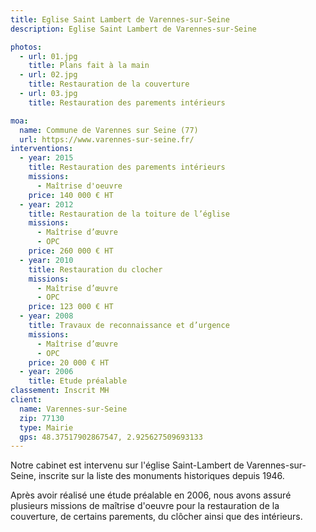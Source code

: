 ```yaml
---
title: Eglise Saint Lambert de Varennes-sur-Seine
description: Eglise Saint Lambert de Varennes-sur-Seine

photos:
  - url: 01.jpg
    title: Plans fait à la main
  - url: 02.jpg
    title: Restauration de la couverture
  - url: 03.jpg
    title: Restauration des parements intérieurs

moa:
  name: Commune de Varennes sur Seine (77)
  url: https://www.varennes-sur-seine.fr/
interventions:
  - year: 2015
    title: Restauration des parements intérieurs
    missions:
      - Maîtrise d'oeuvre
    price: 140 000 € HT
  - year: 2012
    title: Restauration de la toiture de l’église
    missions:
      - Maîtrise d’œuvre
      - OPC
    price: 260 000 € HT
  - year: 2010
    title: Restauration du clocher
    missions:
      - Maîtrise d’œuvre
      - OPC
    price: 123 000 € HT
  - year: 2008
    title: Travaux de reconnaissance et d’urgence
    missions:
      - Maîtrise d’œuvre
      - OPC
    price: 20 000 € HT
  - year: 2006
    title: Etude préalable
classement: Inscrit MH
client:
  name: Varennes-sur-Seine
  zip: 77130
  type: Mairie
  gps: 48.37517902867547, 2.925627509693133
---
```


Notre cabinet est intervenu sur l'église Saint-Lambert de Varennes-sur-Seine,
inscrite sur la liste des monuments historiques depuis 1946.

Après avoir réalisé une étude préalable en 2006, nous avons assuré plusieurs
missions de maîtrise d'oeuvre pour la restauration de la couverture, de certains
parements, du clôcher ainsi que des intérieurs.
